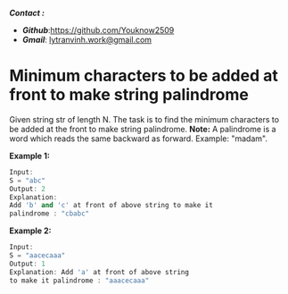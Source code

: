___**Contact :**___
- ___Github___:<https://github.com/Youknow2509>
- ___Gmail___: <lytranvinh.work@gmail.com>

# Minimum characters to be added at front to make string palindrome

Given string str of length N. The task is to find the minimum characters to be added at the front to make string palindrome.
**Note:** A palindrome is a word which reads the same backward as forward. Example: "madam".

**Example 1:**
```c++
Input:
S = "abc"
Output: 2
Explanation: 
Add 'b' and 'c' at front of above string to make it
palindrome : "cbabc"
```
**Example 2:**
```c++
Input:
S = "aacecaaa"
Output: 1
Explanation: Add 'a' at front of above string
to make it palindrome : "aaacecaaa"
```

